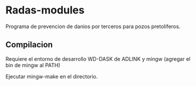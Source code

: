 # Radas-modules

Programa de prevencion de danios por terceros para pozos pretoliferos.

## Compilacion

Requiere el entorno de desarrollo WD-DASK de ADLINK y mingw (agregar el bin de mingw al PATH)

Ejecutar mingw-make en el directorio.